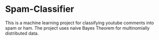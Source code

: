 # Spam-Classifier
This is a machine learning project for classifying youtube comments into spam or ham.
The project uses naive Bayes Theorem for multinomially distributed data.
